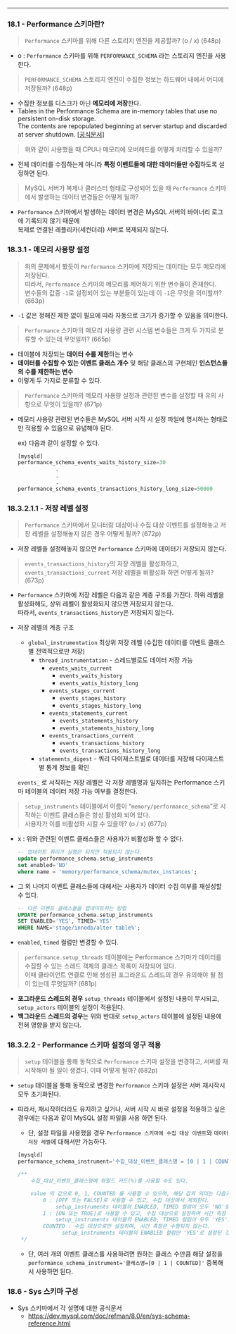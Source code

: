 ---

### 18.1 - Performance 스키마란?

> `Performance` 스키마를 위해 다른 스토리지 엔진을 제공할까? (o / x) (648p)
>
- o : `Performance` 스키마를 위해 `PERFORMANCE_SCHEMA` 라는 스토리지 엔진을 사용한다.

> `PERFORMANCE_SCHEMA` 스토리지 엔진이 수집한 정보는 하드웨어 내에서 어디에 저장될까? (648p)
>
- 수집한 정보를 디스크가 아닌 **메모리에 저장**한다.
- Tables in the Performance Schema are in-memory tables that use no persistent on-disk storage. \
The contents are repopulated beginning at server startup and discarded at server shutdown. [[공식문서](https://dev.mysql.com/doc/mysql-perfschema-excerpt/8.0/en/performance-schema.html)]

> 위와 같이 사용했을 때 CPU나 메모리에 오버헤드를 어떻게 처리할 수 있을까?
>
- 전체 데이터를 수집하는게 아니라 **특정 이벤트들에 대한 데이터들만 수집**하도록 설정하면 된다.

> MySQL 서버가 복제나 클러스터 형태로 구성되어 있을 때 `Performance` 스키마에서 발생하는 데이터 변경들은 어떻게 될까?
>
- `Performance` 스키마에서 발생하는 데이터 변경은 MySQL 서버의 바이너리 로그에 기록되지 않기 때문에 \
  복제로 연결된 레플리카(세컨더리) 서버로 복제되지 않는다.

### 18.3.1 - 메모리 사용량 설정

> 위의 문제에서 봤듯이 `Performance` 스키마에 저장되는 데이터는 모두 메모리에 저장된다. \
따라서, `Performance` 스키마의 메모리를 제어하기 위한 변수들이 존재한다. \
변수들의 값중 `-1`로 설정되어 있는 부분들이 있는데 이 `-1`은 무엇을 의미할까? (663p)
>
- `-1` 값은 정해진 제한 없이 필요에 따라 자동으로 크기가 증가할 수 있음을 의미한다.

> `Performance` 스키마의 메모리 사용량 관련 시스템 변수들은 크게 두 가지로 분류할 수 있는데 무엇일까? (665p)
>
- 테이블에 저장되는 **데이터 수를 제한**하는 변수
- **데이터를 수집할 수 있는 이벤트 클래스 개수** 및 해당 클래스의 구현체인 **인스턴스들의 수를 제한하는 변수**
- 이렇게 두 가지로 분류할 수 있다.

> `Performance` 스키마의 메모리 사용량 설정과 관련된 변수를 설정할 때 유의 사항으로 무엇이 있을까? (671p)
>
- 메모리 사용량 관련된 변수들은 MySQL 서버 시작 시 설정 파일에 명시하는 형태로만 적용할 수 있음으로 유념해야 된다.

  ex) 다음과 같이 설정할 수 있다.

    ```sql
    [mysqld]
    performance_schema_events_waits_history_size=30
    			.
    			.
    			.
    performance_schema_events_transactions_history_long_size=50000
    ```


### 18.3.2.1.1 - 저장 레벨 설정

> `Performance` 스키마에서 모니터링 대상이나 수집 대상 이벤트를 설정해놓고 저장 레벨을 설정해놓지 않은 경우 어떻게 될까? (672p)
>
- 저장 레벨을 설정해놓지 않으면 `Performance` 스키마에 데이터가 저장되지 않는다.

> `events_transactions_history`의 저장 레벨을 활성화하고, `events_transactions_current` 저장 레벨을 비활성화 하면 어떻게 될까? (673p)
>
- `Performance` 스키마에 저장 레벨은 다음과 같은 계층 구조를 가진다. 하위 레벨을 활성화해도, 상위 레벨이 활성화되지 않으면 저장되지 않는다. \
따라서, `events_transactions_history`은 저장되지 않는다.
- 저장 레벨의 계층 구조
    - `global_instrumentation` 최상위 저장 레벨 (수집한 데이터를 이벤트 클래스별 전역적으로만 저장)
        - `thread_instrumentation` - 스레드별로도 데이터 저장 가능
            - `events_waits_current`
                - `events_waits_history`
                - `events_watis_history_long`
            - `events_stages_current`
                - `events_stages_history`
                - `events_stages_history_long`
            - `events_statements_current`
                - `events_statements_history`
                - `events_statements_history_long`
            - `events_transactions_current`
                - `events_transactions_history`
                - `events_transactions_history_long`
        - `statements_digest` - 쿼리 다이제스트별로 데이터를 저장해 다이제스트별 통계 정보를 확인

  `events_` 로 서직하는 저장 레벨은 각 저장 레벨명과 일치하는 Performance 스키마 테이블의 데이터 저장 가능 여부를 결정한다.


> `setup_instruments` 테이블에서 이름이 “`memory/performance_schema`”로 시작하는 이벤트 클래스들은 항상 활성화 되어 있다. \
 사용자가 이를 비활성화 시킬 수 있을까? (o / x) (677p)
>
- x : 위와 관련된 이벤트 클래스들은 사용자가 비활성화 할 수 없다.

    ```sql
    -- 업데이트 쿼리가 실행은 되지만 적용되지 않는다.
    update performance_schema.setup_instruments
    set enabled='NO'
    where name = 'memory/performance_schema/mutex_instances';
    ```

- 그 외 나머지 이벤트 클래스들에 대해서는 사용자가 데이터 수집 여부를 재설성할 수 있다.

    ```sql
    -- 다른 이벤트 클래스들을 업데이트하는 방법
    UPDATE performance_schema.setup_instruments
    SET ENABLED='YES', TIMED='YES'
    WHERE NAME='stage/innodb/alter table%';
    ```

- `enabled`, `timed` 컬럼만 변경할 수 있다.

> `performance.setup_threads` 테이블에는 Performance 스키마가 데이터를 수집할 수 있는 스레드 객체의 클래스 목록이 저장되어 있다. \
이때 클라이언트 연결로 인해 생성된 포그라운드 스레드의 경우 유의해야 될 점이 있는데 무엇일까? (681p)
>
- **포그라운드 스레드의 경우** `setup_threads` 테이블에서 설정된 내용이 무시되고, `setup_actors` 테이블의 설정이 적용된다.
- **백그라운드 스레드의 경우**는 위와 반대로 `setup_actors` 테이블에 설정된 내용에 전혀 영향을 받지 않는다.

### 18.3.2.2 - Performance 스키마 설정의 영구 적용

> `setup` 테이블을 통해 동적으로 `Performance` 스키마 설정을 변경하고, 서버를 재시작해야 될 일이 생겼다. 이때 어떻게 될까? (682p)
>
- `setup` 테이블을 통해 동적으로 변경한 `Performance` 스키마 설정은 서버 재시작시 모두 초기화된다.
- 따라서, 재시작하더라도 유지하고 싶거나, 서버 시작 시 바로 설정을 적용하고 싶은 경우에는 다음과 같이 MySQL 설정 파일을 사용 하면 된다.
    - 단, 설정 파일을 사용했을 경우 `Performance 스키마에 수집 대상 이벤트`와 `데이터 저장 레벨`에 대해서만 가능하다.

    ```sql
    [mysqld]
    performance_schema_instrument='수집_대상_이벤트_클래스명 = [0 | 1 | COUNTED]'
    
    /**
    	수집_대상_이벤트_클래스명에 와일드 카드(%)를 사용할 수도 있다.
    
    	value 의 값으로 0, 1, COUNTED 를 사용할 수 있으며, 해당 값의 의미는 다음과 같다.
    		0 : [OFF 또는 FALSE]로 사용할 수 있고, 수집 대상에서 제외한다.
    			setup_instruments 테이블의 ENABLED, TIMED 컬럼이 모두 'NO'로 설정된 것과 동일
    		1 : [ON 또는 TRUE]로 사용할 수 있고, 수집 대상으로 설정하며 시간 측정 수행도 활성화한다.
    		    setup_instruments 테이블의 ENABLED, TIMED 컬럼이 모두 'YES'로 설정된 것과 동일
    		COUNTED : 수집 대상으로만 설정하며, 시간 측정은 수행되지 않는다.
    			  setup_instruments 테이블의 ENABLED 컬럼만 'YES'로 설정된 것과 동일
     */
    ```

    - 단, 여러 개의 이벤트 클래스를 사용하려면 원하는 클래스 수만큼 해당 설정을`performance_schema_instrument='클래스명=[0 | 1 | COUNTED]'` 중복해서 사용하면 된다.

### 18.6 - Sys 스키마 구성

- Sys 스키마에서 각 설명에 대한 공식문서
    - https://dev.mysql.com/doc/refman/8.0/en/sys-schema-reference.html
